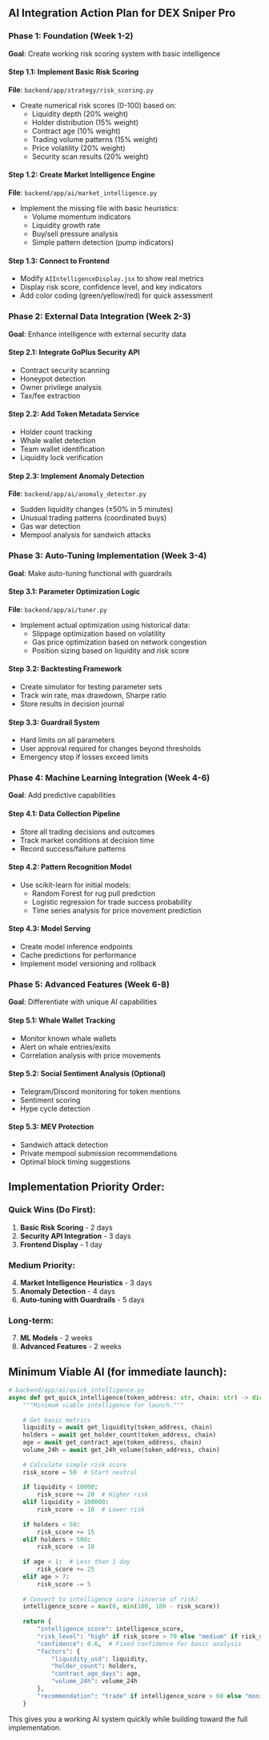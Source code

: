 ## AI Integration Action Plan for DEX Sniper Pro

### Phase 1: Foundation (Week 1-2)
**Goal**: Create working risk scoring system with basic intelligence

#### Step 1.1: Implement Basic Risk Scoring
**File**: `backend/app/strategy/risk_scoring.py`
- Create numerical risk scores (0-100) based on:
  - Liquidity depth (20% weight)
  - Holder distribution (15% weight)
  - Contract age (10% weight)
  - Trading volume patterns (15% weight)
  - Price volatility (20% weight)
  - Security scan results (20% weight)

#### Step 1.2: Create Market Intelligence Engine
**File**: `backend/app/ai/market_intelligence.py`
- Implement the missing file with basic heuristics:
  - Volume momentum indicators
  - Liquidity growth rate
  - Buy/sell pressure analysis
  - Simple pattern detection (pump indicators)

#### Step 1.3: Connect to Frontend
- Modify `AIIntelligenceDisplay.jsx` to show real metrics
- Display risk score, confidence level, and key indicators
- Add color coding (green/yellow/red) for quick assessment

### Phase 2: External Data Integration (Week 2-3)
**Goal**: Enhance intelligence with external security data

#### Step 2.1: Integrate GoPlus Security API
- Contract security scanning
- Honeypot detection
- Owner privilege analysis
- Tax/fee extraction

#### Step 2.2: Add Token Metadata Service
- Holder count tracking
- Whale wallet detection
- Team wallet identification
- Liquidity lock verification

#### Step 2.3: Implement Anomaly Detection
**File**: `backend/app/ai/anomaly_detector.py`
- Sudden liquidity changes (±50% in 5 minutes)
- Unusual trading patterns (coordinated buys)
- Gas war detection
- Mempool analysis for sandwich attacks

### Phase 3: Auto-Tuning Implementation (Week 3-4)
**Goal**: Make auto-tuning functional with guardrails

#### Step 3.1: Parameter Optimization Logic
**File**: `backend/app/ai/tuner.py`
- Implement actual optimization using historical data:
  - Slippage optimization based on volatility
  - Gas price optimization based on network congestion
  - Position sizing based on liquidity and risk score

#### Step 3.2: Backtesting Framework
- Create simulator for testing parameter sets
- Track win rate, max drawdown, Sharpe ratio
- Store results in decision journal

#### Step 3.3: Guardrail System
- Hard limits on all parameters
- User approval required for changes beyond thresholds
- Emergency stop if losses exceed limits

### Phase 4: Machine Learning Integration (Week 4-6)
**Goal**: Add predictive capabilities

#### Step 4.1: Data Collection Pipeline
- Store all trading decisions and outcomes
- Track market conditions at decision time
- Record success/failure patterns

#### Step 4.2: Pattern Recognition Model
- Use scikit-learn for initial models:
  - Random Forest for rug pull prediction
  - Logistic regression for trade success probability
  - Time series analysis for price movement prediction

#### Step 4.3: Model Serving
- Create model inference endpoints
- Cache predictions for performance
- Implement model versioning and rollback

### Phase 5: Advanced Features (Week 6-8)
**Goal**: Differentiate with unique AI capabilities

#### Step 5.1: Whale Wallet Tracking
- Monitor known whale wallets
- Alert on whale entries/exits
- Correlation analysis with price movements

#### Step 5.2: Social Sentiment Analysis (Optional)
- Telegram/Discord monitoring for token mentions
- Sentiment scoring
- Hype cycle detection

#### Step 5.3: MEV Protection
- Sandwich attack detection
- Private mempool submission recommendations
- Optimal block timing suggestions

## Implementation Priority Order:

### Quick Wins (Do First):
1. **Basic Risk Scoring** - 2 days
2. **Security API Integration** - 3 days
3. **Frontend Display** - 1 day

### Medium Priority:
4. **Market Intelligence Heuristics** - 3 days
5. **Anomaly Detection** - 4 days
6. **Auto-tuning with Guardrails** - 5 days

### Long-term:
7. **ML Models** - 2 weeks
8. **Advanced Features** - 2 weeks

## Minimum Viable AI (for immediate launch):

```python
# backend/app/ai/quick_intelligence.py
async def get_quick_intelligence(token_address: str, chain: str) -> dict:
    """Minimum viable intelligence for launch."""
    
    # Get basic metrics
    liquidity = await get_liquidity(token_address, chain)
    holders = await get_holder_count(token_address, chain)
    age = await get_contract_age(token_address, chain)
    volume_24h = await get_24h_volume(token_address, chain)
    
    # Calculate simple risk score
    risk_score = 50  # Start neutral
    
    if liquidity < 10000:
        risk_score += 20  # Higher risk
    elif liquidity > 100000:
        risk_score -= 10  # Lower risk
        
    if holders < 50:
        risk_score += 15
    elif holders > 500:
        risk_score -= 10
        
    if age < 1:  # Less than 1 day
        risk_score += 25
    elif age > 7:
        risk_score -= 5
    
    # Convert to intelligence score (inverse of risk)
    intelligence_score = max(0, min(100, 100 - risk_score))
    
    return {
        "intelligence_score": intelligence_score,
        "risk_level": "high" if risk_score > 70 else "medium" if risk_score > 40 else "low",
        "confidence": 0.6,  # Fixed confidence for basic analysis
        "factors": {
            "liquidity_usd": liquidity,
            "holder_count": holders,
            "contract_age_days": age,
            "volume_24h": volume_24h
        },
        "recommendation": "trade" if intelligence_score > 60 else "monitor" if intelligence_score > 40 else "avoid"
    }
```

This gives you a working AI system quickly while building toward the full implementation.